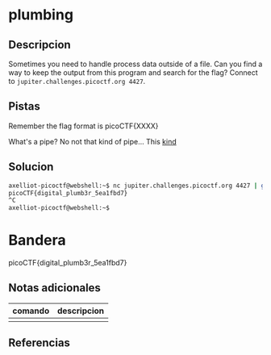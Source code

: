 # plumbing

## Descripcion
Sometimes you need to handle process data outside of a file. Can you find a way to keep the output from this program and search for the flag? Connect to `jupiter.challenges.picoctf.org 4427`.

## Pistas
Remember the flag format is picoCTF{XXXX}

What's a pipe? No not that kind of pipe... This [kind](http://www.linfo.org/pipes.html)

## Solucion

```bash
axelliot-picoctf@webshell:~$ nc jupiter.challenges.picoctf.org 4427 | grep pico
picoCTF{digital_plumb3r_5ea1fbd7}
^C
axelliot-picoctf@webshell:~$ 
```

# Bandera
picoCTF{digital_plumb3r_5ea1fbd7}
## Notas adicionales
 | comando | descripcion |
|---------|-------------|
| |  |

## Referencias